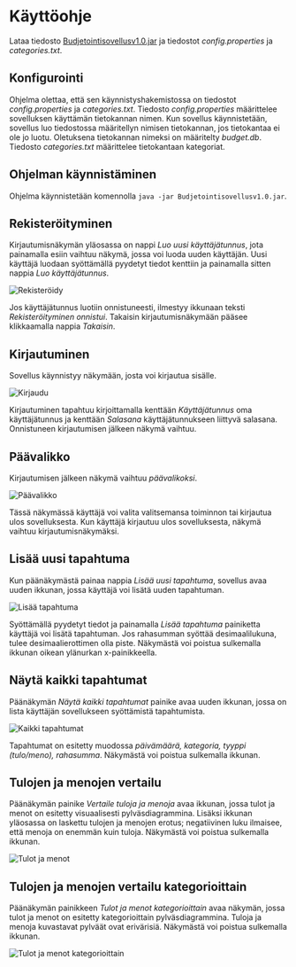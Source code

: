 # Käyttöohje

Lataa tiedosto [Budjetointisovellusv1.0.jar](https://github.com/sallamarieini/ot-harjoitustyo/releases/tag/loppupalautus) ja tiedostot *config.properties* ja *categories.txt*.

## Konfigurointi

Ohjelma olettaa, että sen käynnistyshakemistossa on tiedostot *config.properties* ja *categories.txt*. Tiedosto *config.properties* määrittelee sovelluksen käyttämän tietokannan nimen. Kun sovellus käynnistetään, sovellus luo tiedostossa määritellyn nimisen tietokannan, jos tietokantaa ei ole jo luotu. Oletuksena tietokannan nimeksi on määritelty *budget.db*.
Tiedosto *categories.txt* määrittelee tietokantaan kategoriat.

## Ohjelman käynnistäminen

Ohjelma käynnistetään komennolla `java -jar Budjetointisovellusv1.0.jar`.

## Rekisteröityminen

Kirjautumisnäkymän yläosassa on nappi *Luo uusi käyttäjätunnus*, jota painamalla esiin vaihtuu näkymä, jossa voi luoda uuden käyttäjän. Uusi käyttäjä luodaan syöttämällä pyydetyt tiedot kenttiin ja painamalla sitten nappia *Luo käyttäjätunnus*.

![Rekisteröidy](/dokumentointi/Kuvat/kayttoohje/Rekisteroidy.png)

Jos käyttäjätunnus luotiin onnistuneesti, ilmestyy ikkunaan teksti *Rekisteröityminen onnistui*. Takaisin kirjautumisnäkymään pääsee klikkaamalla nappia *Takaisin*.

## Kirjautuminen

Sovellus käynnistyy näkymään, josta voi kirjautua sisälle.

![Kirjaudu](/dokumentointi/Kuvat/kayttoohje/Kirjaudu.png)

Kirjautuminen tapahtuu kirjoittamalla kenttään *Käyttäjätunnus* oma käyttäjätunnus ja kenttään *Salasana* käyttäjätunnukseen liittyvä salasana. Onnistuneen kirjautumisen jälkeen näkymä vaihtuu.

## Päävalikko

Kirjautumisen jälkeen näkymä vaihtuu *päävalikoksi*.

![Päävalikko](/dokumentointi/Kuvat/kayttoohje/Paavalikko.png)

Tässä näkymässä käyttäjä voi valita valitsemansa toiminnon tai kirjautua ulos sovelluksesta. Kun käyttäjä kirjautuu ulos sovelluksesta, näkymä vaihtuu kirjautumisnäkymäksi.

## Lisää uusi tapahtuma

Kun päänäkymästä painaa nappia *Lisää uusi tapahtuma*, sovellus avaa uuden ikkunan, jossa käyttäjä voi lisätä uuden tapahtuman.

![Lisää tapahtuma](/dokumentointi/Kuvat/kayttoohje/LisaaTapahtuma.png)

Syöttämällä pyydetyt tiedot ja painamalla *Lisää tapahtuma* painiketta käyttäjä voi lisätä tapahtuman. Jos rahasumman syöttää desimaalilukuna, tulee desimaalierottimen olla piste. Näkymästä voi poistua sulkemalla ikkunan oikean ylänurkan x-painikkeella.

## Näytä kaikki tapahtumat

Päänäkymän *Näytä kaikki tapahtumat* painike avaa uuden ikkunan, jossa on lista käyttäjän sovellukseen syöttämistä tapahtumista.

![Kaikki tapahtumat](/dokumentointi/Kuvat/kayttoohje/Tapahtumat.png)

Tapahtumat on esitetty muodossa *päivämäärä, kategoria, tyyppi (tulo/meno), rahasumma*. Näkymästä voi poistua sulkemalla ikkunan.

## Tulojen ja menojen vertailu

Päänäkymän painike *Vertaile tuloja ja menoja* avaa ikkunan, jossa tulot ja menot on esitetty visuaalisesti pylväsdiagrammina. Lisäksi ikkunan yläosassa on laskettu tulojen ja menojen erotus; negatiivinen luku ilmaisee, että menoja on enemmän kuin tuloja. Näkymästä voi poistua sulkemalla ikkunan.

![Tulot ja menot](/dokumentointi/Kuvat/kayttoohje/TulotMenot.png)

## Tulojen ja menojen vertailu kategorioittain

Päänäkymän painikkeen *Tulot ja menot kategorioittain* avaa näkymän, jossa tulot ja menot on esitetty kategorioittain pylväsdiagrammina. Tuloja ja menoja kuvastavat pylväät ovat erivärisiä. Näkymästä voi poistua sulkemalla ikkunan.

![Tulot ja menot kategorioittain](/dokumentointi/Kuvat/kayttoohje/Kategoriat.png)
